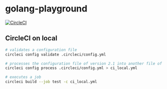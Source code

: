 # golang-playground

[![CircleCI](https://circleci.com/gh/nemotoy/golang-playground.svg?style=svg)](https://circleci.com/gh/nemotoy/golang-playground)

## CircleCI on local

```sh
# validates a configuration file
circleci config validate .circleci/config.yml

# processes the configuration file of version 2.1 into another file of version 2.0
circleci config process .circleci/config.yml > ci_local.yml

# executes a job
circleci build --job test -c ci_local.yml
```

